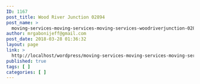 ```yaml
---
ID: 1167
post_title: Wood River Junction 02894
post_name: >
  moving-services-moving-services-moving-services-woodriverjunction-02894
author: mrgabonijeff@gmail.com
post_date: 2018-03-28 01:36:32
layout: page
link: >
  http://localhost/wordpress/moving-services-moving-services-moving-services-woodriverjunction-02894/
published: true
tags: [ ]
categories: [ ]
---
```

